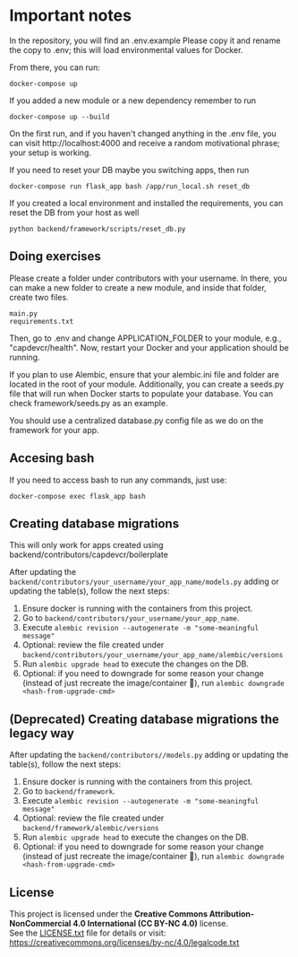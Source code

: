 # Important notes

In the repository, you will find an .env.example Please copy it and rename the copy to .env; this will load environmental values for Docker.

From there, you can run:

```
docker-compose up
```

If you added a new module or a new dependency remember to run

```
docker-compose up --build
```

On the first run, and if you haven't changed anything in the .env file, you can visit http://localhost:4000 and receive a random motivational phrase; your setup is working. 

If you need to reset your DB maybe you switching apps, then run

```
docker-compose run flask_app bash /app/run_local.sh reset_db
```

If you created a local environment and installed the requirements, you can reset the DB from your host as well
```
python backend/framework/scripts/reset_db.py 
```

## Doing exercises 

Please create a folder under contributors with your username. In there, you can make a new folder to create a new module, and inside that folder, create two files.

```
main.py
requirements.txt
```

Then, go to .env and change APPLICATION_FOLDER to your module, e.g., "capdevcr/health". Now, restart your Docker and your application should be running. 

If you plan to use Alembic, ensure that your alembic.ini file and folder are located in the root of your module. Additionally, you can create a seeds.py file that will run when Docker starts to populate your database. You can check framework/seeds.py as an example.

You should use a centralized database.py config file as we do on the framework for your app. 

## Accesing bash

If you need to access bash to run any commands, just use:

```
docker-compose exec flask_app bash
```

## Creating database migrations

This will only work for apps created using backend/contributors/capdevcr/boilerplate

After updating the `backend/contributors/your_username/your_app_name/models.py` adding or updating the table(s), follow the next steps:

1. Ensure docker is running with the containers from this project.
2. Go to `backend/contributors/your_username/your_app_name`.
3. Execute `alembic revision --autogenerate -m "some-meaningful message"`
4. Optional: review the file created under `backend/contributors/your_username/your_app_name/alembic/versions`
5. Run `alembic upgrade head` to execute the changes on the DB.
6. Optional: if you need to downgrade for some reason your change (instead of just recreate the image/container 🤯), run `alembic downgrade <hash-from-upgrade-cmd>`

## (Deprecated) Creating database migrations the legacy way

After updating the `backend/contributors//models.py` adding or updating the table(s), follow the next steps:

1. Ensure docker is running with the containers from this project.
2. Go to `backend/framework`.
3. Execute `alembic revision --autogenerate -m "some-meaningful message"`
4. Optional: review the file created under `backend/framework/alembic/versions`
5. Run `alembic upgrade head` to execute the changes on the DB.
6. Optional: if you need to downgrade for some reason your change (instead of just recreate the image/container 🤯), run `alembic downgrade <hash-from-upgrade-cmd>`

## License

This project is licensed under the **Creative Commons Attribution-NonCommercial 4.0 International (CC BY-NC 4.0)** license.  
See the [LICENSE.txt](./LICENSE.txt) file for details or visit:  
https://creativecommons.org/licenses/by-nc/4.0/legalcode.txt


